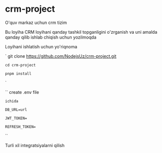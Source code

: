 # crm-project

O'quv markaz uchun crm tizim

Bu loyiha CRM loyihani qanday tashkil topganligini o'zrganish va uni amalda
qanday qilib ishlab chiqish uchun yozilmoqda

Loyihani ishlatish uchun yo'riqnoma

`
git clone https://github.com/NodejsUz/crm-project.git

    cd crm-project

    pnpm install

`

``
create .env file

    ichida

    DB_URL=url

    JWT_TOKEN=

    REFRESH_TOKEN=

``

Turli xil integratsiyalarni qilish
